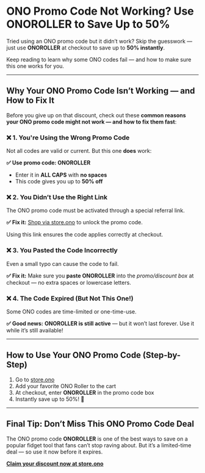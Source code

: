  <h1>ONO Promo Code Not Working? Use <strong>ONOROLLER</strong> to Save Up to 50%</h1>

  <p>Tried using an ONO promo code but it didn’t work? Skip the guesswork — just use <strong>ONOROLLER</strong> at checkout to save up to <strong>50% instantly</strong>.</p>

  <p>Keep reading to learn why some ONO codes fail — and how to make sure this one works for you.</p>

  <hr>

  <h2>Why Your ONO Promo Code Isn’t Working — and How to Fix It</h2>
  <p>Before you give up on that discount, check out these <strong>common reasons your ONO promo code might not work — and how to fix them fast</strong>:</p>

  <h3>❌ 1. You're Using the Wrong Promo Code</h3>
  <p>Not all codes are valid or current. But this one <strong>does</strong> work:</p>
  <p><strong>✅ Use promo code: ONOROLLER</strong></p>
  <ul>
    <li>Enter it in <strong>ALL CAPS</strong> with <strong>no spaces</strong></li>
    <li>This code gives you up to <strong>50% off</strong></li>
  </ul>

  <h3>❌ 2. You Didn’t Use the Right Link</h3>
  <p>The ONO promo code must be activated through a special referral link.</p>
  <p><strong>✅ Fix it:</strong> <a href="https://getono.com/?sca_ref=8749437.b5DoJBfzGq" target="_blank">Shop via store.ono</a> to unlock the promo code.</p>
  <p>Using this link ensures the code applies correctly at checkout.</p>

  <h3>❌ 3. You Pasted the Code Incorrectly</h3>
  <p>Even a small typo can cause the code to fail.</p>
  <p><strong>✅ Fix it:</strong> Make sure you <strong>paste ONOROLLER</strong> into the <em>promo/discount box</em> at checkout — no extra spaces or lowercase letters.</p>

  <h3>❌ 4. The Code Expired (But Not This One!)</h3>
  <p>Some ONO codes are time-limited or one-time-use.</p>
  <p><strong>✅ Good news:</strong> <strong>ONOROLLER is still active</strong> — but it won’t last forever. Use it while it’s still available!</p>

  <hr>

  <h2>How to Use Your ONO Promo Code (Step-by-Step)</h2>
  <ol>
    <li>Go to <a href="https://getono.com/?sca_ref=8749437.b5DoJBfzGq" target="_blank">store.ono</a></li>
    <li>Add your favorite ONO Roller to the cart</li>
    <li>At checkout, enter <strong>ONOROLLER</strong> in the promo code box</li>
    <li>Instantly save up to 50%! 🎉</li>
  </ol>

  <hr>

  <h2>Final Tip: Don’t Miss This ONO Promo Code Deal</h2>
  <p>The ONO promo code <strong>ONOROLLER</strong> is one of the best ways to save on a popular fidget tool that fans can’t stop raving about. But it’s a limited-time deal — so use it now before it expires.</p>
  <p><a href="https://getono.com/?sca_ref=8749437.b5DoJBfzGq" target="_blank"><strong>Claim your discount now at store.ono</strong></a></p>

</body>
</html>
